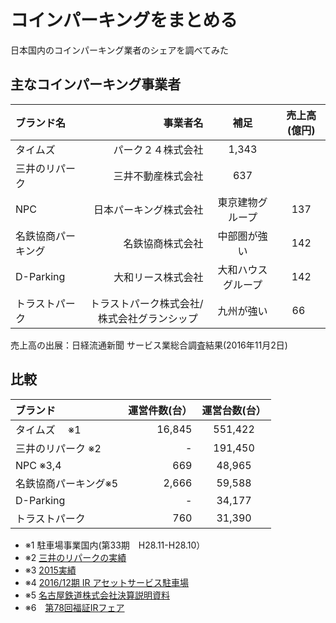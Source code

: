 # コインパーキングをまとめる
日本国内のコインパーキング業者のシェアを調べてみた

## 主なコインパーキング事業者

| ブランド名 |事業者名|補足|売上高(億円)|
|:-----------|------------:|:------------:|:------------:|
| タイムズ     | パーク２４株式会社        |      1,343    |
| 三井のリパーク     | 三井不動産株式会社        |      637  |
| NPC    | 日本パーキング株式会社        |  東京建物グループ        |137|
| 名鉄協商パーキング    | 名鉄協商株式会社       |中部圏が強い |  142   |
| D-Parking  | 大和リース株式会社   | 大和ハウスグループ|  142   |
| トラストパーク | トラストパーク株式会社/株式会社グランシップ   | 九州が強い|  66   |

売上高の出展：日経流通新聞 サービス業総合調査結果(2016年11月2日)

## 比較

| ブランド |運営件数(台）|運営台数(台）|
|:-----------|------------:|:------------:|
| タイムズ  　※1   |    16,845    |551,422  |
| 三井のリパーク  ※2  |    -    |191,450  |
| NPC ※3,4|   669    |48,965  |191|
|名鉄協商パーキング※5|  2,666    |59,588  |
| D-Parking|  -    |34,177  |
| トラストパーク|  760  |31,390  |

+ ※1 駐車場事業国内(第33期　H28.11-H28.10）
+ ※2 [三井のリパークの実績](https://www.repark.jp/parking_owner/strength/achievements.html)
+ ※3 [2015実績](https://npc-npc.co.jp/company/business/)
+ ※4 [2016/12期 IR アセットサービス駐車場](http://pdf.irpocket.com/C8804/Wc5N/PUd3/cTrn.pdf)
+ ※5 [名古屋鉄道株式会社決算説明資料](http://www.meitetsu.co.jp/profile/ir/reference/results_briefing/kessan_setsumeikai161116.pdf)
+ ※6　[第78回福証IRフェア](http://trust-hd.co.jp/_code/upload/pdfs/20171118221159.pdf)
